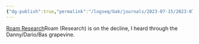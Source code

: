 ```yaml
---
{"dg-publish":true,"permalink":"/logseq/bak/journals/2023-07-15/2023-07-15-t07-06-47-698-z-desktop/","noteIcon":"2","created":"","updated":""}
---
```


[Roam Research](../Roam%20Research.md)Roam (Research) is on the decline, I heard through the Danny/Dario/Bas grapevine.